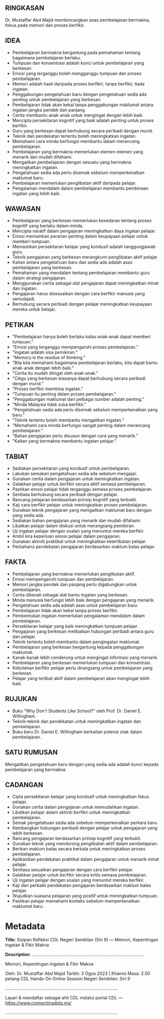 ## RINGKASAN
Dr. Mustaffar Abd Majid membincangkan asas pembelajaran bermakna, fokus pada memori dan proses berfikir.

## IDEA
- Pembelajaran bermakna bergantung pada pemahaman tentang bagaimana pembelajaran berlaku.
- Tumpuan dan konsentrasi adalah kunci untuk pembelajaran yang berkesan.
- Emosi yang terganggu boleh mengganggu tumpuan dan proses pembelajaran.
- Memori adalah hasil daripada proses berfikir; tanpa berfikir, tiada ingatan.
- Penggabungan pengetahuan baru dengan pengetahuan sedia ada penting untuk pembelajaran yang berkesan.
- Pembelajaran tidak akan kekal tanpa penggabungan maklumat antara ingatan jangka pendek dan panjang.
- Cerita membantu anak-anak untuk mengingat dengan lebih baik.
- Mencipta persekitaran kognitif yang baik adalah penting untuk proses berfikir.
- Guru yang berkesan dapat berhubung secara peribadi dengan murid.
- Teknik dan pendekatan tertentu boleh meningkatkan ingatan.
- Memahami cara minda berfungsi membantu dalam merancang pembelajaran.
- Pembelajaran yang bermakna memerlukan elemen-elemen yang menarik dan mudah difahami.
- Mengaitkan pembelajaran dengan sesuatu yang bermakna meningkatkan ingatan.
- Pengetahuan sedia ada perlu disemak sebelum memperkenalkan maklumat baru.
- Pembelajaran memerlukan penglibatan aktif daripada pelajar.
- Pengalaman mendalam dalam pembelajaran membantu pembinaan ingatan yang lebih baik.

## WAWASAN
- Pembelajaran yang berkesan memerlukan kesedaran tentang proses kognitif yang berlaku dalam minda.
- Mencipta naratif dalam pengajaran meningkatkan daya ingatan pelajar.
- Emosi memainkan peranan penting dalam keupayaan pelajar untuk memberi tumpuan.
- Memastikan persekitaran belajar yang kondusif adalah tanggungjawab guru.
- Teknik pengajaran yang berkesan merangkumi penglibatan aktif pelajar.
- Kaitan antara pengetahuan baru dan sedia ada adalah asas pembelajaran yang berkesan.
- Pemahaman yang mendalam tentang pembelajaran membantu guru dalam strategi pengajaran.
- Menggunakan cerita sebagai alat pengajaran dapat meningkatkan minat dan ingatan.
- Pengajaran harus disesuaikan dengan cara berfikir manusia yang semulajadi.
- Berhubung secara peribadi dengan pelajar meningkatkan keupayaan mereka untuk belajar.

## PETIKAN
- "Pembelajaran hanya boleh berlaku kalau anak-anak dapat memberi tumpuan."
- "Emosi yang terganggu mempengaruhi proses pembelajaran."
- "Ingatan adalah sisa pemikiran."
- "Memory is the residue of thinking."
- "Bila kita memahami bagaimana pembelajaran berlaku, kita dapat bantu anak-anak dengan lebih baik."
- "Cerita itu mudah diingat oleh anak-anak."
- "Cikgu yang berkesan biasanya dapat berhubung secara peribadi dengan murid."
- "Proses berfikir membina ingatan."
- "Tumpuan itu penting dalam proses pembelajaran."
- "Penggabungan maklumat dari pelbagai sumber adalah penting."
- "Minda Malaysia tidak suka berfikir."
- "Pengetahuan sedia ada perlu disemak sebelum memperkenalkan yang baru."
- "Teknik tertentu boleh membantu mengaitkan ingatan."
- "Memahami cara minda berfungsi sangat penting dalam merancang pembelajaran."
- "Bahan pengajaran perlu disusun dengan cara yang menarik."
- "Kaitan yang bermakna membantu ingatan pelajar."

## TABIAT
- Sediakan persekitaran yang kondusif untuk pembelajaran.
- Lakukan semakan pengetahuan sedia ada sebelum mengajar.
- Gunakan cerita dalam pengajaran untuk meningkatkan ingatan.
- Galakkan pelajar untuk berfikir secara aktif semasa pembelajaran.
- Pastikan emosi pelajar tidak terganggu semasa proses pembelajaran.
- Sentiasa berhubung secara peribadi dengan pelajar.
- Rancang pelajaran berdasarkan prinsip kognitif yang terbukti.
- Kaji cara berfikir pelajar untuk meningkatkan proses pembelajaran.
- Gunakan teknik pengajaran yang mengaitkan maklumat baru dengan yang sedia ada.
- Sediakan bahan pengajaran yang menarik dan mudah difahami.
- Libatkan pelajar dalam diskusi untuk merangsang pemikiran.
- Uji ingatan pelajar dengan soalan yang menuntut mereka berfikir.
- Ambil kira keperluan emosi pelajar dalam pengajaran.
- Gunakan aktiviti praktikal untuk meningkatkan keterlibatan pelajar.
- Perbaharui pendekatan pengajaran berdasarkan maklum balas pelajar.

## FAKTA
- Pembelajaran yang bermakna memerlukan penglibatan aktif.
- Emosi mempengaruhi tumpuan dan pembelajaran.
- Memori jangka pendek dan panjang perlu digabungkan untuk pembelajaran.
- Cerita dikenali sebagai alat bantu ingatan yang berkesan.
- Minda manusia berfungsi lebih baik dengan pengajaran yang menarik.
- Pengetahuan sedia ada adalah asas untuk pembelajaran baru.
- Pembelajaran tidak akan kekal tanpa proses berfikir.
- Pembentukan ingatan memerlukan pengalaman mendalam dalam pembelajaran.
- Persekitaran belajar yang baik meningkatkan tumpuan pelajar.
- Pengajaran yang berkesan melibatkan hubungan peribadi antara guru dan pelajar.
- Teknik tertentu boleh membantu dalam pengingatan maklumat.
- Pembelajaran yang berkesan bergantung kepada penggabungan maklumat.
- Kanak-kanak lebih cenderung untuk mengingat informasi yang menarik.
- Pembelajaran yang berkesan memerlukan tumpuan dan konsentrasi.
- Kebolehan berfikir pelajar perlu dirangsang untuk pembelajaran yang berkesan.
- Pelajar yang terlibat aktif dalam pembelajaran akan mengingat lebih baik.

## RUJUKAN
- Buku "Why Don't Students Like School?" oleh Prof. Dr. Daniel E. Willingham.
- Teknik-teknik dan pendekatan untuk meningkatkan ingatan dan pembelajaran.
- Buku baru Dr. Daniel E. Willingham berkaitan potensi otak dalam pembelajaran.

## SATU RUMUSAN
Mengaitkan pengetahuan baru dengan yang sedia ada adalah kunci kepada pembelajaran yang bermakna.

## CADANGAN
- Cipta persekitaran belajar yang kondusif untuk meningkatkan fokus pelajar.
- Gunakan cerita dalam pengajaran untuk memudahkan ingatan.
- Libatkan pelajar dalam aktiviti berfikir untuk meningkatkan pembelajaran.
- Semak pengetahuan sedia ada sebelum memperkenalkan perkara baru.
- Kembangkan hubungan peribadi dengan pelajar untuk pengajaran yang lebih berkesan.
- Rancang pengajaran berdasarkan prinsip kognitif yang terbukti.
- Gunakan teknik yang mendorong penglibatan aktif dalam pembelajaran.
- Berikan maklum balas secara berkala untuk meningkatkan proses pembelajaran.
- Aplikasikan pendekatan praktikal dalam pengajaran untuk menarik minat pelajar.
- Sentiasa sesuaikan pengajaran dengan cara berfikir pelajar.
- Galakkan pelajar untuk berfikir secara kritis semasa pembelajaran.
- Uji ingatan pelajar dengan soalan yang menuntut mereka berfikir.
- Kaji dan perbaiki pendekatan pengajaran berdasarkan maklum balas pelajar.
- Wujudkan suasana pelajaran yang positif untuk meningkatkan tumpuan.
- Pastikan pelajar memahami konteks sebelum memperkenalkan maklumat baru.

# Metadata
**Title**: Sisipan Refleksi CDL Negeri Sembilan (Siri 9) — Memori, Kepentingan Ingatan & Fikir Makna

**Description**: ...........................................................................................

Memori, Kepentingan Ingatan & Fikir Makna

Oleh: Dr. Mustaffar Abd Majid
Tarikh: 3 Ogos 2023   |   Khamis
Masa: 2.50 petang
CDL Hands-On Online Session Negeri Sembilan: Siri 9

...........................................................................................

Layari & mendaftar sebagai ahli CDL melalui portal CDL — https://www.connectingdots.my/

...........................................................................................